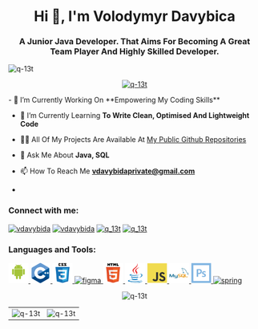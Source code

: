 <!-- Header -->
<h1 align="center">Hi 👋, I'm Volodymyr Davybica</h1>
<h3 align="center">A Junior Java Developer. That Aims For Becoming A Great Team Player And Highly Skilled Developer.</h3>

<!-- visit count -->
<p align="left"> <img src="https://komarev.com/ghpvc/?username=q-13t&label=Profile%20views&color=19e6e6&style=flat-square" alt="q-13t" /> </p>

<!-- profile trophies -->
<p align="center"> <a href="https://github.com/ryo-ma/github-profile-trophy"><img src="https://github-profile-trophy.vercel.app/?username=q-13t&no-bg=true&theme=discord" alt="q-13t" /></a> </p>
<!-- Light Description -->
- 🔭 I’m Currently Working On **Empowering My Coding Skills**

- 🌱 I’m Currently Learning **To Write Clean, Optimised And Lightweight Code**

- 👨‍💻 All Of My Projects Are Available At [My Public Github Repositories](https://github.com/q-13t?tab=repositories&q=&type=public&language=&sort=)

- 💬 Ask Me About **Java, SQL**

- 📫 How To Reach Me **vdavybidaprivate@gmail.com**
- 
<!-- Social -->
<h3 align="left">Connect with me:</h3>
<p align="left">
<a href="https://twitter.com/vdavybida" target="blank"><img align="center" src="https://raw.githubusercontent.com/rahuldkjain/github-profile-readme-generator/master/src/images/icons/Social/twitter.svg" alt="vdavybida" height="30" width="40" /></a>
<a href="https://linkedin.com/in/vdavybida" target="blank"><img align="center" src="https://raw.githubusercontent.com/rahuldkjain/github-profile-readme-generator/master/src/images/icons/Social/linked-in-alt.svg" alt="vdavybida" height="30" width="40" /></a>
<a href="https://instagram.com/q_13t" target="blank"><img align="center" src="https://raw.githubusercontent.com/rahuldkjain/github-profile-readme-generator/master/src/images/icons/Social/instagram.svg" alt="q_13t" height="30" width="40" /></a>
<a href="https://www.leetcode.com/q_13t" target="blank"><img align="center" src="https://raw.githubusercontent.com/rahuldkjain/github-profile-readme-generator/master/src/images/icons/Social/leet-code.svg" alt="q_13t" height="30" width="40" /></a>
</p>

<!-- Skills -->
<h3 align="left">Languages and Tools:</h3>
<p align="left"> <a href="https://developer.android.com" target="_blank" rel="noreferrer"> <img src="https://raw.githubusercontent.com/devicons/devicon/master/icons/android/android-original-wordmark.svg" alt="android" width="40" height="40"/> </a> <a href="https://www.w3schools.com/cpp/" target="_blank" rel="noreferrer"> <img src="https://raw.githubusercontent.com/devicons/devicon/master/icons/cplusplus/cplusplus-original.svg" alt="cplusplus" width="40" height="40"/> </a> <a href="https://www.w3schools.com/css/" target="_blank" rel="noreferrer"> <img src="https://raw.githubusercontent.com/devicons/devicon/master/icons/css3/css3-original-wordmark.svg" alt="css3" width="40" height="40"/> </a> <a href="https://www.figma.com/" target="_blank" rel="noreferrer"> <img src="https://www.vectorlogo.zone/logos/figma/figma-icon.svg" alt="figma" width="40" height="40"/> </a> <a href="https://www.w3.org/html/" target="_blank" rel="noreferrer"> <img src="https://raw.githubusercontent.com/devicons/devicon/master/icons/html5/html5-original-wordmark.svg" alt="html5" width="40" height="40"/> </a> <a href="https://www.java.com" target="_blank" rel="noreferrer"> <img src="https://raw.githubusercontent.com/devicons/devicon/master/icons/java/java-original.svg" alt="java" width="40" height="40"/> </a> <a href="https://developer.mozilla.org/en-US/docs/Web/JavaScript" target="_blank" rel="noreferrer"> <img src="https://raw.githubusercontent.com/devicons/devicon/master/icons/javascript/javascript-original.svg" alt="javascript" width="40" height="40"/> </a> <a href="https://www.mysql.com/" target="_blank" rel="noreferrer"> <img src="https://raw.githubusercontent.com/devicons/devicon/master/icons/mysql/mysql-original-wordmark.svg" alt="mysql" width="40" height="40"/> </a> <a href="https://www.photoshop.com/en" target="_blank" rel="noreferrer"> <img src="https://raw.githubusercontent.com/devicons/devicon/master/icons/photoshop/photoshop-line.svg" alt="photoshop" width="40" height="40"/> </a> <a href="https://spring.io/" target="_blank" rel="noreferrer"> <img src="https://www.vectorlogo.zone/logos/springio/springio-icon.svg" alt="spring" width="40" height="40"/> </a> </p>

<!-- Most Used Languages -->
<p align="center">
  <img    src="https://github-readme-stats.vercel.app/api/top-langs?username=q-13t&show_icons=true&title_color=19e6e6&text_color=ffffff&hide_border=true&locale=en&layout=compact&theme=transparent" alt="q-13t" />
</p>

<table>
  <tr>
      <td valign="top">
        <!-- User Stats -->
          <img align="center"  src="https://github-readme-stats.vercel.app/api?username=q-13t&show_icons=true&title_color=19e6e6&text_color=ffffff&icon_color=fffafa&hide_border=true&locale=en&theme=transparent" alt="q-13t" />
      </td>
      <td valign="top">
        <!-- Streak -->
        <img align="center"  src="https://streak-stats.demolab.com?user=q-13t&theme=transparent&hide_border=true&currStreakNum=19E6E6&sideNums=19E6E6&currStreakLabel=FFFFFF&sideLabels=FFFFFF&fire=EBCA5A&dates=19E6E6&ring=FFFFFF)](https://git.io/streak-stats" alt="q-13t" />
    </td>
  </tr>
</table>





